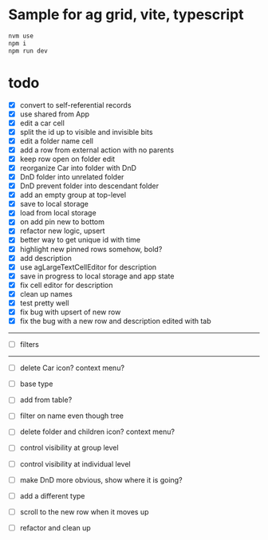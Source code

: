 # Sample for ag grid, vite, typescript
```bash
nvm use    
npm i    
npm run dev
```

# todo
-[x] convert to self-referential records
-[x] use shared from App 
-[x] edit a car cell 
-[x] split the id up to visible and invisible bits
-[x] edit a folder name cell
-[x] add a row from external action with no parents
-[x] keep row open on folder edit
-[x] reorganize Car into folder with DnD
-[x] DnD folder into unrelated folder
-[x] DnD prevent folder into descendant folder
-[x] add an empty group at top-level
-[x] save to local storage
-[x] load from local storage
-[x] on add pin new to bottom
-[x] refactor new logic, upsert
-[x] better way to get unique id with time
-[x] highlight new pinned rows somehow, bold?
-[x] add description 
-[x] use agLargeTextCellEditor for description
-[x] save in progress to local storage and app state
-[x] fix cell editor for description
-[x] clean up names
-[x] test pretty well
-[x] fix bug with upsert of new row
-[x] fix the bug with a new row and description edited with tab
-------------
-[ ] filters
-------------
-[ ] delete Car icon? context menu?
-[ ] base type
-[ ] add from table?
-[ ] filter on name even though tree 
-[ ] delete folder and children icon? context menu?
-[ ] control visibility at group level
-[ ] control visibility at individual level
-[ ] make DnD more obvious, show where it is going?
-[ ] add a different type
-[ ] scroll to the new row when it moves up
-[ ] refactor and clean up



